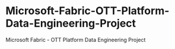 # Microsoft-Fabric-OTT-Platform-Data-Engineering-Project
Microsoft Fabric - OTT Platform Data Engineering Project

